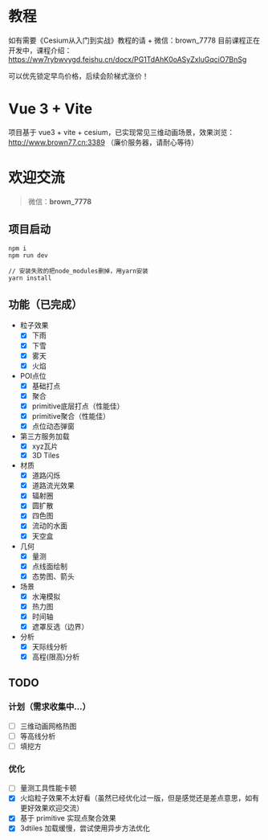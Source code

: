 # 教程

如有需要《Cesium从入门到实战》教程的请 + 微信：brown_7778 目前课程正在开发中，课程介绍：https://ww7rybwvygd.feishu.cn/docx/PG1TdAhK0oASyZxluGqciO7BnSg  

可以优先锁定早鸟价格，后续会阶梯式涨价！

# Vue 3 + Vite

项目基于 vue3 + vite + cesium，已实现常见三维动画场景，效果浏览：http://www.brown77.cn:3389 （廉价服务器，请耐心等待）

# 欢迎交流

> 微信：**brown_7778**

## 项目启动

```
npm i
npm run dev

// 安装失败的把node_modules删掉，用yarn安装
yarn install
```

## 功能（已完成）
- 粒子效果
  - [x] 下雨
  - [x] 下雪
  - [x] 雾天
  - [x] 火焰
- POI点位
  - [x] 基础打点
  - [x] 聚合
  - [x] primitive底层打点（性能佳）
  - [x] primitive聚合（性能佳）
  - [x] 点位动态弹窗
- 第三方服务加载
  - [x] xyz瓦片
  - [x] 3D Tiles
- 材质
  - [x] 道路闪烁
  - [x] 道路流光效果
  - [x] 辐射圈
  - [x] 圆扩散
  - [x] 四色图
  - [x] 流动的水面
  - [x] 天空盒
- 几何
  - [x] 量测
  - [x] 点线面绘制
  - [x] 态势图、箭头
- 场景
  - [x] 水淹模拟
  - [x] 热力图
  - [x] 时间轴
  - [x] 遮罩反选（边界）
- 分析
  - [x] 天际线分析
  - [x] 高程(限高)分析
## TODO

### 计划（需求收集中...）
- [ ] 三维动画网格热图
- [ ] 等高线分析
- [ ] 填挖方

### 优化

- [ ] 量测工具性能卡顿
- [x] 火焰粒子效果不太好看（虽然已经优化过一版，但是感觉还是差点意思，如有更好效果欢迎交流）
- [x] 基于 primitive 实现点聚合效果
- [x] 3dtiles 加载缓慢，尝试使用异步方法优化
